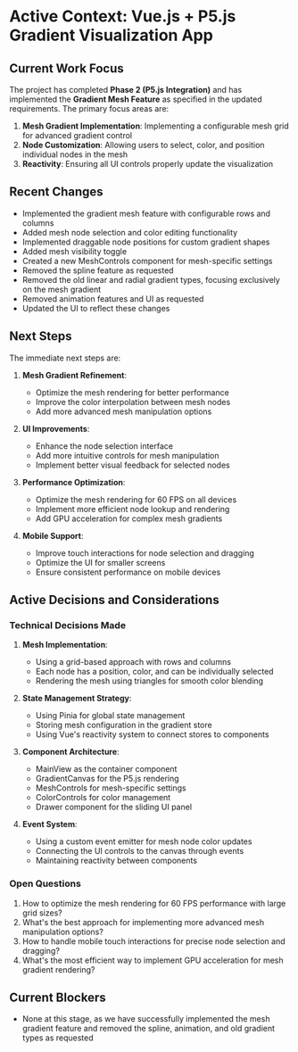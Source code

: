 # Active Context: Vue.js + P5.js Gradient Visualization App

## Current Work Focus

The project has completed **Phase 2 (P5.js Integration)** and has implemented the **Gradient Mesh Feature** as specified in the updated requirements. The primary focus areas are:

1. **Mesh Gradient Implementation**: Implementing a configurable mesh grid for advanced gradient control
2. **Node Customization**: Allowing users to select, color, and position individual nodes in the mesh
3. **Reactivity**: Ensuring all UI controls properly update the visualization

## Recent Changes

- Implemented the gradient mesh feature with configurable rows and columns
- Added mesh node selection and color editing functionality
- Implemented draggable node positions for custom gradient shapes
- Added mesh visibility toggle
- Created a new MeshControls component for mesh-specific settings
- Removed the spline feature as requested
- Removed the old linear and radial gradient types, focusing exclusively on the mesh gradient
- Removed animation features and UI as requested
- Updated the UI to reflect these changes

## Next Steps

The immediate next steps are:

1. **Mesh Gradient Refinement**:
   - Optimize the mesh rendering for better performance
   - Improve the color interpolation between mesh nodes
   - Add more advanced mesh manipulation options

2. **UI Improvements**:
   - Enhance the node selection interface
   - Add more intuitive controls for mesh manipulation
   - Implement better visual feedback for selected nodes

3. **Performance Optimization**:
   - Optimize the mesh rendering for 60 FPS on all devices
   - Implement more efficient node lookup and rendering
   - Add GPU acceleration for complex mesh gradients

4. **Mobile Support**:
   - Improve touch interactions for node selection and dragging
   - Optimize the UI for smaller screens
   - Ensure consistent performance on mobile devices

## Active Decisions and Considerations

### Technical Decisions Made

1. **Mesh Implementation**:
   - Using a grid-based approach with rows and columns
   - Each node has a position, color, and can be individually selected
   - Rendering the mesh using triangles for smooth color blending

2. **State Management Strategy**:
   - Using Pinia for global state management
   - Storing mesh configuration in the gradient store
   - Using Vue's reactivity system to connect stores to components

3. **Component Architecture**:
   - MainView as the container component
   - GradientCanvas for the P5.js rendering
   - MeshControls for mesh-specific settings
   - ColorControls for color management
   - Drawer component for the sliding UI panel

4. **Event System**:
   - Using a custom event emitter for mesh node color updates
   - Connecting the UI controls to the canvas through events
   - Maintaining reactivity between components

### Open Questions

1. How to optimize the mesh rendering for 60 FPS performance with large grid sizes?
2. What's the best approach for implementing more advanced mesh manipulation options?
3. How to handle mobile touch interactions for precise node selection and dragging?
4. What's the most efficient way to implement GPU acceleration for mesh gradient rendering?

## Current Blockers

- None at this stage, as we have successfully implemented the mesh gradient feature and removed the spline, animation, and old gradient types as requested
